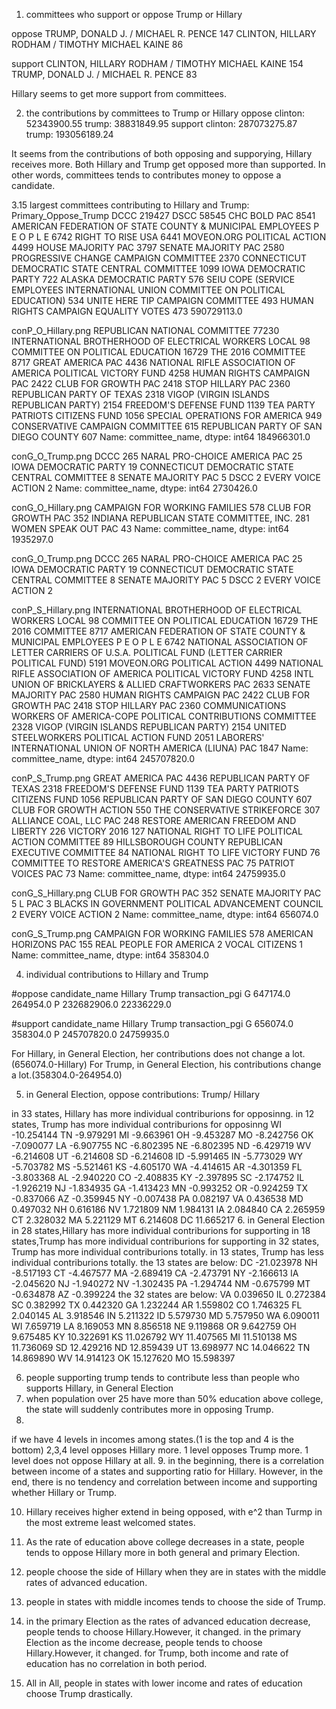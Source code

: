 1. committees who support or oppose Trump or Hillary

oppose
TRUMP, DONALD J. / MICHAEL R. PENCE                147
CLINTON, HILLARY RODHAM / TIMOTHY MICHAEL KAINE     86

support
CLINTON, HILLARY RODHAM / TIMOTHY MICHAEL KAINE    154
TRUMP, DONALD J. / MICHAEL R. PENCE                 83

Hillary seems to get more support from committees.

2. the contributions by committees to Trump or Hillary
oppose
clinton: 52343900.55
  trump: 38831849.95
support
clinton: 287073275.87
  trump: 193056189.24

It seems from the contributions of both opposing and supporying, Hillary receives more.
Both Hillary and Trump get opposed more than supported. In other words, committees tends to contributes money to oppose a candidate.

3.15 largest committees contributing to Hillary and Trump:
Primary_Oppose_Trump
DCCC                                                                                  219427
DSCC                                                                                   58545
CHC BOLD PAC                                                                            8541
AMERICAN FEDERATION OF STATE COUNTY & MUNICIPAL EMPLOYEES  P E O P L E                  6742
RIGHT TO RISE USA                                                                       6441
MOVEON.ORG POLITICAL ACTION                                                             4499
HOUSE MAJORITY PAC                                                                      3797
SENATE MAJORITY PAC                                                                     2580
PROGRESSIVE CHANGE CAMPAIGN COMMITTEE                                                   2370
CONNECTICUT DEMOCRATIC STATE CENTRAL COMMITTEE                                          1099
IOWA DEMOCRATIC PARTY                                                                    722
ALASKA DEMOCRATIC PARTY                                                                  576
SEIU COPE (SERVICE EMPLOYEES INTERNATIONAL UNION COMMITTEE ON POLITICAL EDUCATION)       534
UNITE HERE TIP CAMPAIGN COMMITTEE                                                        493
HUMAN RIGHTS CAMPAIGN EQUALITY VOTES                                                     473
590729113.0

conP_O_Hillary.png
REPUBLICAN NATIONAL COMMITTEE                                                                77230
INTERNATIONAL BROTHERHOOD OF ELECTRICAL WORKERS LOCAL 98 COMMITTEE ON POLITICAL EDUCATION    16729
THE 2016 COMMITTEE                                                                            8717
GREAT AMERICA PAC                                                                             4436
NATIONAL RIFLE ASSOCIATION OF AMERICA POLITICAL VICTORY FUND                                  4258
HUMAN RIGHTS CAMPAIGN PAC                                                                     2422
CLUB FOR GROWTH PAC                                                                           2418
STOP HILLARY PAC                                                                              2360
REPUBLICAN PARTY OF TEXAS                                                                     2318
VIGOP (VIRGIN ISLANDS REPUBLICAN PARTY)                                                       2154
FREEDOM'S DEFENSE FUND                                                                        1139
TEA PARTY PATRIOTS CITIZENS FUND                                                              1056
SPECIAL OPERATIONS FOR AMERICA                                                                 949
CONSERVATIVE CAMPAIGN COMMITTEE                                                                615
REPUBLICAN PARTY OF SAN DIEGO COUNTY                                                           607
Name: committee_name, dtype: int64
184966301.0

conG_O_Trump.png
DCCC                                              265
NARAL PRO-CHOICE AMERICA PAC                       25
IOWA DEMOCRATIC PARTY                              19
CONNECTICUT DEMOCRATIC STATE CENTRAL COMMITTEE      8
SENATE MAJORITY PAC                                 5
DSCC                                                2
EVERY VOICE ACTION                                  2
Name: committee_name, dtype: int64
2730426.0

conG_O_Hillary.png
CAMPAIGN FOR WORKING FAMILIES               578
CLUB FOR GROWTH PAC                         352
INDIANA REPUBLICAN STATE COMMITTEE, INC.    281
WOMEN SPEAK OUT PAC                          43
Name: committee_name, dtype: int64
1935297.0

conG_O_Trump.png
DCCC                                              265
NARAL PRO-CHOICE AMERICA PAC                       25
IOWA DEMOCRATIC PARTY                              19
CONNECTICUT DEMOCRATIC STATE CENTRAL COMMITTEE      8
SENATE MAJORITY PAC                                 5
DSCC                                                2
EVERY VOICE ACTION                                  2

conP_S_Hillary.png
INTERNATIONAL BROTHERHOOD OF ELECTRICAL WORKERS LOCAL 98 COMMITTEE ON POLITICAL EDUCATION           16729
THE 2016 COMMITTEE                                                                                   8717
AMERICAN FEDERATION OF STATE COUNTY & MUNICIPAL EMPLOYEES  P E O P L E                               6742
NATIONAL ASSOCIATION OF LETTER CARRIERS OF U.S.A. POLITICAL FUND (LETTER CARRIER POLITICAL FUND)     5191
MOVEON.ORG POLITICAL ACTION                                                                          4499
NATIONAL RIFLE ASSOCIATION OF AMERICA POLITICAL VICTORY FUND                                         4258
INTL UNION OF BRICKLAYERS & ALLIED CRAFTWORKERS PAC                                                  2633
SENATE MAJORITY PAC                                                                                  2580
HUMAN RIGHTS CAMPAIGN PAC                                                                            2422
CLUB FOR GROWTH PAC                                                                                  2418
STOP HILLARY PAC                                                                                     2360
COMMUNICATIONS WORKERS OF AMERICA-COPE POLITICAL CONTRIBUTIONS COMMITTEE                             2328
VIGOP (VIRGIN ISLANDS REPUBLICAN PARTY)                                                              2154
UNITED STEELWORKERS POLITICAL ACTION FUND                                                            2051
LABORERS' INTERNATIONAL UNION OF NORTH AMERICA (LIUNA) PAC                                           1847
Name: committee_name, dtype: int64
245707820.0

conP_S_Trump.png
GREAT AMERICA PAC                                     4436
REPUBLICAN PARTY OF TEXAS                             2318
FREEDOM'S DEFENSE FUND                                1139
TEA PARTY PATRIOTS CITIZENS FUND                      1056
REPUBLICAN PARTY OF SAN DIEGO COUNTY                   607
CLUB FOR GROWTH ACTION                                 550
THE CONSERVATIVE STRIKEFORCE                           307
ALLIANCE COAL, LLC PAC                                 248
RESTORE AMERICAN FREEDOM AND LIBERTY                   226
VICTORY 2016                                           127
NATIONAL RIGHT TO LIFE POLITICAL ACTION COMMITTEE       89
HILLSBOROUGH COUNTY REPUBLICAN EXECUTIVE COMMITTEE      84
NATIONAL RIGHT TO LIFE VICTORY FUND                     76
COMMITTEE TO RESTORE AMERICA'S GREATNESS PAC            75
PATRIOT VOICES PAC                                      73
Name: committee_name, dtype: int64
24759935.0

conG_S_Hillary.png
CLUB FOR GROWTH PAC                                   352
SENATE MAJORITY PAC                                     5
L PAC                                                   3
BLACKS IN GOVERNMENT POLITICAL ADVANCEMENT COUNCIL      2
EVERY VOICE ACTION                                      2
Name: committee_name, dtype: int64
656074.0

conG_S_Trump.png
CAMPAIGN FOR WORKING FAMILIES    578
AMERICAN HORIZONS PAC            155
REAL PEOPLE FOR AMERICA            2
VOCAL CITIZENS                     1
Name: committee_name, dtype: int64
358304.0

4. individual contributions to Hillary and Trump

#oppose
candidate_name       Hillary       Trump
transaction_pgi
G                   647174.0    264954.0
P                232682906.0  22336229.0

#support
candidate_name       Hillary       Trump
transaction_pgi
G                   656074.0    358304.0
P                245707820.0  24759935.0

For Hillary, in General Election, her contributions does not change a lot.(656074.0-Hillary)
For Trump, in General Election, his contributions change a lot.(358304.0-264954.0)

5. in General Election, oppose contributions: Trump/ Hillary

in 33 states, Hillary has more individual contriburions for opposinng.
in 12 states, Trump has more individual contriburions for opposinng
WI   -10.254144
TN    -9.979291
MI    -9.663961
OH    -9.453287
MO    -8.242756
OK    -7.090077
LA    -6.907755
NC    -6.802395
NE    -6.802395
ND    -6.429719
WV    -6.214608
UT    -6.214608
SD    -6.214608
ID    -5.991465
IN    -5.773029
WY    -5.703782
MS    -5.521461
KS    -4.605170
WA    -4.414615
AR    -4.301359
FL    -3.803368
AL    -2.940220
CO    -2.408835
KY    -2.397895
SC    -2.174752
IL    -1.926219
NJ    -1.834935
GA    -1.413423
MN    -0.993252
OR    -0.924259
TX    -0.837066
AZ    -0.359945
NY    -0.007438
PA     0.082197
VA     0.436538
MD     0.497032
NH     0.616186
NV     1.721809
NM     1.984131
IA     2.084840
CA     2.265959
CT     2.328032
MA     5.221129
MT     6.214608
DC    11.665217
6. in General Election
in 28 states,Hillary has more individual contriburions for supporting
in 18 states,Trump has more individual contriburions for supporting
in 32 states, Trump has more individual contriburions totally.
in 13 states, Trump has less individual contriburions totally.
the 13 states are below:
DC    -21.023978
NH     -8.517193
CT     -4.467577
MA     -2.689419
CA     -2.473791
NY     -2.166613
IA     -2.045620
NJ     -1.940272
NV     -1.302435
PA     -1.294744
NM     -0.675799
MT     -0.634878
AZ     -0.399224
the 32 states are below:
VA      0.039650
IL      0.272384
SC      0.382992
TX      0.442320
GA      1.232244
AR      1.559802
CO      1.746325
FL      2.040145
AL      3.918546
IN      5.211322
ID      5.579730
MD      5.757950
WA      6.090011
WI      7.659719
LA      8.169053
MN      8.856518
NE      9.119868
OR      9.642759
OH      9.675485
KY     10.322691
KS     11.026792
WY     11.407565
MI     11.510138
MS     11.736069
SD     12.429216
ND     12.859439
UT     13.698977
NC     14.046622
TN     14.869890
WV     14.914123
OK     15.127620
MO     15.598397

6. people supporting trump tends to contribute less than people who supports Hillary, in General Election
7. when population over 25 have more than 50% education above college, the state will suddenly contributes more in opposing Trump.
8.
if we have 4 levels in incomes among states.(1 is the top and 4 is the bottom)
2,3,4 level opposes Hillary more.
1 level opposes Trump more.
1 level does not oppose Hillary at all.
9. in the beginning, there is a correlation between income of a states and supporting ratio for Hillary.
However, in the end, there is no tendency and correlation between income and supporting whether Hillary or Trump.

10. Hillary receives higher extend in being opposed, with e^2 than Turmp in the most extreme  least welcomed states.

11. As the rate of education above college decreases in a state, people tends to oppose Hillary more in both general and primary Election.

12. people choose the side of Hillary when they are in states with the middle rates of advanced education.

13. people in states with middle incomes tends to choose the side of Trump.

14. in the primary Election as the rates of advanced education decrease, people tends to choose Hillary.However, it changed.
in the primary Election as the income decrease, people tends to choose Hillary.However, it changed.
for Trump, both income and rate of education has no correlation in both period.

15. All in All, people in states with lower income and rates of education choose Trump drastically.
